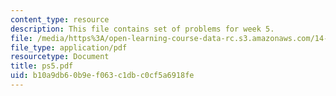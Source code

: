 ```yaml
---
content_type: resource
description: This file contains set of problems for week 5.
file: /media/https%3A/open-learning-course-data-rc.s3.amazonaws.com/14-30-introduction-to-statistical-method-in-economics-spring-2006/b10a9db60b9ef063c1dbc0cf5a6918fe_ps5.pdf
file_type: application/pdf
resourcetype: Document
title: ps5.pdf
uid: b10a9db6-0b9e-f063-c1db-c0cf5a6918fe
---
```

